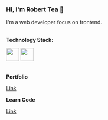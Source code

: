 ### Hi, I'm Robert Tea 👋

I'm a web developer focus on frontend.

\
**Technology Stack:**

<img src="https://icons-for-free.com/iconfiles/png/512/javascript-1331550889870124968.png" width="35" height="35" /> <img src="https://icons-for-free.com/iconfiles/png/512/react+original-1324760565814167828.png" width="35" height="35" />

\
**Portfolio** 

[Link](https://robertwtea.com)

**Learn Code**

[Link](https://delicate-swan-c2acc8.netlify.app)

